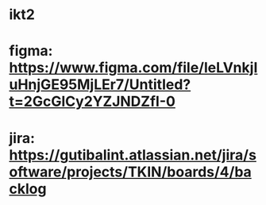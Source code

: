 # ikt2
# figma: https://www.figma.com/file/leLVnkjIuHnjGE95MjLEr7/Untitled?t=2GcGlCy2YZJNDZfI-0
# jira: https://gutibalint.atlassian.net/jira/software/projects/TKIN/boards/4/backlog
